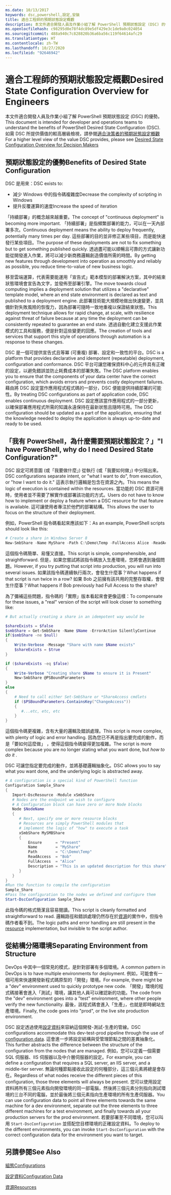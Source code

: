 ```yaml
---
ms.date: 10/13/2017
keywords: dsc,powershell,設定,安裝
title: 適合工程師的預期狀態設定概觀
description: 本文件適合開發人員及作業小組了解 PowerShell 預期狀態設定 (DSC) 的優勢。
ms.openlocfilehash: c98295d0e78f4dc89e5df429e3c1de9a0c024054
ms.sourcegitcommit: 488a940c7c828820b36a6ba56c119f64614afc29
ms.translationtype: HT
ms.contentlocale: zh-TW
ms.lasthandoff: 10/27/2020
ms.locfileid: "92646942"
---
```

# <a name="desired-state-configuration-overview-for-engineers"></a><span data-ttu-id="543be-104">適合工程師的預期狀態設定概觀</span><span class="sxs-lookup"><span data-stu-id="543be-104">Desired State Configuration Overview for Engineers</span></span>

<span data-ttu-id="543be-105">本文件適合開發人員及作業小組了解 PowerShell 預期狀態設定 (DSC) 的優勢。</span><span class="sxs-lookup"><span data-stu-id="543be-105">This document is intended for developer and operations teams to understand the benefits of PowerShell Desired State Configuration (DSC).</span></span> <span data-ttu-id="543be-106">如需 DSC 所提供價值的較高層級檢視，請參閱[適合決策者的預期狀態設定概觀](decisionMaker.md)</span><span class="sxs-lookup"><span data-stu-id="543be-106">For a higher level view of the value DSC provides, please see [Desired State Configuration Overview for Decision Makers](decisionMaker.md)</span></span>

## <a name="benefits-of-desired-state-configuration"></a><span data-ttu-id="543be-107">預期狀態設定的優勢</span><span class="sxs-lookup"><span data-stu-id="543be-107">Benefits of Desired State Configuration</span></span>

<span data-ttu-id="543be-108">DSC 是用來：</span><span class="sxs-lookup"><span data-stu-id="543be-108">DSC exists to:</span></span>

- <span data-ttu-id="543be-109">減少 Windows 中的指令碼複雜度</span><span class="sxs-lookup"><span data-stu-id="543be-109">Decrease the complexity of scripting in Windows</span></span>
- <span data-ttu-id="543be-110">提升反覆運算的速度</span><span class="sxs-lookup"><span data-stu-id="543be-110">Increase the speed of iteration</span></span>

<span data-ttu-id="543be-111">「持續部署」的概念越來越重要。</span><span class="sxs-lookup"><span data-stu-id="543be-111">The concept of "continuous deployment" is becoming more important.</span></span> <span data-ttu-id="543be-112">「持續部署」是指頻繁部署的能力，可以在一天內部署多次。</span><span class="sxs-lookup"><span data-stu-id="543be-112">Continuous deployment means the ability to deploy frequently, potentially many times per day.</span></span> <span data-ttu-id="543be-113">這些部署的目的並非修正某些項目，而是能快速發行某些項目。</span><span class="sxs-lookup"><span data-stu-id="543be-113">The purpose of these deployments are not to fix something but to get something published quickly.</span></span> <span data-ttu-id="543be-114">透過盡可能以順暢且可靠的方式讓新功能從開發進入作業，將可以減少新商務邏輯創造價值所需的時間。</span><span class="sxs-lookup"><span data-stu-id="543be-114">By getting new features through development into operation as smoothly and reliably as possible, you reduce time-to-value of new business logic.</span></span>

<span data-ttu-id="543be-115">移至雲端運算，代表需要能運用「宣告式」範本模型的部署解決方案，其中的結束狀態環境會宣告為文字，並發佈至部署引擎。</span><span class="sxs-lookup"><span data-stu-id="543be-115">The move towards cloud computing implies a deployment solution that utilizes a "declarative" template model, where an end state environment is declared as text and published to a deployment engine.</span></span> <span data-ttu-id="543be-116">此部署技術能大規模地做出快速變更，並具備針對失敗風險的恢復力，因為部署可隨時一致地重複以保證結束狀態。</span><span class="sxs-lookup"><span data-stu-id="543be-116">This deployment technique allows for rapid change, at scale, with resilience against threat of failure because at any time the deployment can be consistently repeated to guarantee an end state.</span></span> <span data-ttu-id="543be-117">透過自動化建立支援此作業模式的工具和服務，便是針對這些變更的回應。</span><span class="sxs-lookup"><span data-stu-id="543be-117">The creation of tools and services that support this style of operations through automation is a response to these changes.</span></span>

<span data-ttu-id="543be-118">DSC 是一個可提供宣告式且等冪 (可重複) 部署、設定和一致性的平台。</span><span class="sxs-lookup"><span data-stu-id="543be-118">DSC is a platform that provides declarative and idempotent (repeatable) deployment, configuration and conformance.</span></span> <span data-ttu-id="543be-119">DSC 平台可讓您確保資料中心的元件具有正確的設定，以避免錯誤並防止耗費成本的部署失敗。</span><span class="sxs-lookup"><span data-stu-id="543be-119">The DSC platform enables you to ensure that the components of your data center have the correct configuration, which avoids errors and prevents costly deployment failures.</span></span> <span data-ttu-id="543be-120">藉由將 DSC 設定當作應用程式程式碼的一部分，DSC 便能提供持續部署的可能性。</span><span class="sxs-lookup"><span data-stu-id="543be-120">By treating DSC configurations as part of application code, DSC enables continuous deployment.</span></span> <span data-ttu-id="543be-121">DSC 設定應該當作應用程式的一部分更新，以確保部署應用程式所需的知識永遠保持在最新狀態且隨時可用。</span><span class="sxs-lookup"><span data-stu-id="543be-121">The DSC configuration should be updated as a part of the application, ensuring that the knowledge needed to deploy the application is always up-to-date and ready to be used.</span></span>

## <a name="i-have-powershell-why-do-i-need-desired-state-configuration"></a><span data-ttu-id="543be-122">「我有 PowerShell，為什麼需要預期狀態設定？」</span><span class="sxs-lookup"><span data-stu-id="543be-122">"I have PowerShell, why do I need Desired State Configuration?"</span></span>

<span data-ttu-id="543be-123">DSC 設定可將意圖 (或「我要做什麼」) 從執行 (或「我要如何做」) 中分隔出來。</span><span class="sxs-lookup"><span data-stu-id="543be-123">DSC configurations separate intent, or "what I want to do", from execution, or "how I want to do it."</span></span> <span data-ttu-id="543be-124">這表示執行邏輯是包含在資源之內。</span><span class="sxs-lookup"><span data-stu-id="543be-124">This means the logic of execution is contained within the resources.</span></span> <span data-ttu-id="543be-125">當功能的 DSC 資源可用時，使用者並不需要了解實作或部署該功能的方式。</span><span class="sxs-lookup"><span data-stu-id="543be-125">Users do not have to know how to implement or deploy a feature when a DSC resource for that feature is available.</span></span> <span data-ttu-id="543be-126">這可讓使用者專注於他們的部署結構。</span><span class="sxs-lookup"><span data-stu-id="543be-126">This allows the user to focus on the structure of their deployment.</span></span>

<span data-ttu-id="543be-127">例如，PowerShell 指令碼看起來應該如下：</span><span class="sxs-lookup"><span data-stu-id="543be-127">As an example, PowerShell scripts should look like this:</span></span>

```powershell
# Create a share in Windows Server 8
New-SmbShare -Name MyShare -Path C:\Demo\Temp -FullAccess Alice -ReadAccess Bob
```

<span data-ttu-id="543be-128">這個指令碼簡單、易懂又直接。</span><span class="sxs-lookup"><span data-stu-id="543be-128">This script is simple, comprehensible, and straightforward.</span></span> <span data-ttu-id="543be-129">但是，如果您嘗試將該指令碼放入生產環境，您將會遇到幾個問題。</span><span class="sxs-lookup"><span data-stu-id="543be-129">However, if you try putting that script into production, you will run into several issues.</span></span> <span data-ttu-id="543be-130">如果該指令碼連續執行兩次，會發生什麼事？</span><span class="sxs-lookup"><span data-stu-id="543be-130">What happens if that script is run twice in a row?</span></span> <span data-ttu-id="543be-131">如果 Bob 之前擁有該共用的完整存取權，會發生什麼事？</span><span class="sxs-lookup"><span data-stu-id="543be-131">What happens if Bob previously had Full Access to the share?</span></span>

<span data-ttu-id="543be-132">為了彌補這些問題，指令碼的「實際」版本看起來會更像這樣：</span><span class="sxs-lookup"><span data-stu-id="543be-132">To compensate for these issues, a "real" version of the script will look closer to something like:</span></span>

```powershell
# But actually creating a share in an idempotent way would be

$shareExists = $false
$smbShare = Get-SmbShare -Name $Name -ErrorAction SilentlyContinue
if($smbShare -ne $null)
{
    Write-Verbose -Message "Share with name $Name exists"
    $shareExists = $true
}

if ($shareExists -eq $false)
{
    Write-Verbose "Creating share $Name to ensure it is Present"
    New-SmbShare @PSBoundParameters
}
else
{
    # Need to call either Set-SmbShare or *ShareAccess cmdlets
    if ($PSBoundParameters.ContainsKey("ChangeAccess"))
    {
       #...etc, etc, etc
    }
}
```

<span data-ttu-id="543be-133">這個指令碼更複雜，含有大量的邏輯及錯誤處理。</span><span class="sxs-lookup"><span data-stu-id="543be-133">This script is more complex, with plenty of logic and error handling.</span></span> <span data-ttu-id="543be-134">因為您已不再是指出要完成的動作，而是「要如何這麼做」  ，使得這個指令碼變得更加複雜。</span><span class="sxs-lookup"><span data-stu-id="543be-134">The script is more complex because you are no longer stating what you want done, but _how to do it_ .</span></span>

<span data-ttu-id="543be-135">DSC 可讓您指定要完成的動作，並將基礎邏輯抽象化。</span><span class="sxs-lookup"><span data-stu-id="543be-135">DSC allows you to say what you want done, and the underlying logic is abstracted away.</span></span>

```powershell
# A configuration is a special kind of PowerShell function
Configuration Sample_Share
{
   Import-DscResource -Module xSmbShare
   # Nodes are the endpoint we wish to configure
   # A Configuration block can have zero or more Node blocks
   Node $NodeName
   {
      # Next, specify one or more resource blocks
      # Resources are simply PowerShell modules that
      # implement the logic of "how" to execute a task
      xSmbShare MySMBShare
      {
          Ensure      = "Present"
          Name        = "MyShare"
          Path        = "C:\Demo\Temp"
          ReadAccess  = "Bob"
          FullAccess  = "Alice"
          Description = "This is an updated description for this share"
      }
   }
}
#Run the function to compile the configuration
Sample_Share
#Pass the configuration to the nodes we defined and configure them
Start-DscConfiguration Sample_Share
```

<span data-ttu-id="543be-136">此指令碼的格式簡潔且容易閱讀。</span><span class="sxs-lookup"><span data-stu-id="543be-136">This script is cleanly formatted and straightforward to read.</span></span>
<span data-ttu-id="543be-137">邏輯路徑和錯誤處理仍然存在於[資源](../resources/resources.md)的實作中，但指令碼作者看不到。</span><span class="sxs-lookup"><span data-stu-id="543be-137">The logic paths and error handling are still present in the [resource](../resources/resources.md) implementation, but invisible to the script author.</span></span>

## <a name="separating-environment-from-structure"></a><span data-ttu-id="543be-138">從結構分隔環境</span><span class="sxs-lookup"><span data-stu-id="543be-138">Separating Environment from Structure</span></span>

<span data-ttu-id="543be-139">DevOps 中其中一個常見的模式，是針對部署有多個環境。</span><span class="sxs-lookup"><span data-stu-id="543be-139">A common pattern in DevOps is to have multiple environments for deployment.</span></span> <span data-ttu-id="543be-140">例如，可能會有一個可用來快速開發新程式碼原型的「開發」環境。</span><span class="sxs-lookup"><span data-stu-id="543be-140">For example, there might be a "dev" environment used to quickly prototype new code.</span></span> <span data-ttu-id="543be-141">「開發」環境的程式碼接著會進入「測試」環境，讓其他人員可以確認新的功能。</span><span class="sxs-lookup"><span data-stu-id="543be-141">The code from the "dev" environment goes into a "test" environment, where other people verify the new functionality.</span></span> <span data-ttu-id="543be-142">最後，該程式碼會進入「生產」，也就是即時網站生產環境。</span><span class="sxs-lookup"><span data-stu-id="543be-142">Finally, the code goes into "prod", or the live site production environment.</span></span>

<span data-ttu-id="543be-143">DSC 設定透過使用[設定資料](../configurations/configData.md)來容納這個開發-測試-生產的管線。</span><span class="sxs-lookup"><span data-stu-id="543be-143">DSC configurations accommodate this dev-test-prod pipeline through the use of [configuration data](../configurations/configData.md).</span></span>
<span data-ttu-id="543be-144">這會進一步將設定結構與受管理節點之間的差異抽象化。</span><span class="sxs-lookup"><span data-stu-id="543be-144">This further abstracts the difference between the structure of the configuration from the nodes that are managed.</span></span> <span data-ttu-id="543be-145">例如，您可以定義一個需要 SQL 伺服器、IIS 伺服器以及中介層伺服器的設定。</span><span class="sxs-lookup"><span data-stu-id="543be-145">For example, you can define a configuration that requires a SQL server, an IIS server, and a middle-tier server.</span></span> <span data-ttu-id="543be-146">無論何種節點接收此設定的何種部分，這三個元素將總是會存在。</span><span class="sxs-lookup"><span data-stu-id="543be-146">Regardless of what nodes receive the different pieces of this configuration, those three elements will always be present.</span></span> <span data-ttu-id="543be-147">您可以使用設定資料將所有三個元素指向開發環境的同一部電腦，然後將三個元素分別指向測試環境的三台不同的電腦，並於最後將三個元素指向生產環境的所有生產伺服器。</span><span class="sxs-lookup"><span data-stu-id="543be-147">You can use configuration data to point all three elements towards the same machine for a dev environment, separate out the three elements to three different machines for a test environment, and finally towards all your production servers for the prod environment.</span></span> <span data-ttu-id="543be-148">若要部署至不同環境，您可以叫用 `Start-DscConfiguration` 並搭配您目標環境的正確設定資料。</span><span class="sxs-lookup"><span data-stu-id="543be-148">To deploy to the different environments, you can invoke `Start-DscConfiguration` with the correct configuration data for the environment you want to target.</span></span>

## <a name="see-also"></a><span data-ttu-id="543be-149">另請參閱</span><span class="sxs-lookup"><span data-stu-id="543be-149">See Also</span></span>

[<span data-ttu-id="543be-150">組態</span><span class="sxs-lookup"><span data-stu-id="543be-150">Configurations</span></span>](../configurations/configurations.md)

[<span data-ttu-id="543be-151">設定資料</span><span class="sxs-lookup"><span data-stu-id="543be-151">Configuration Data</span></span>](../configurations/configData.md)

[<span data-ttu-id="543be-152">資源</span><span class="sxs-lookup"><span data-stu-id="543be-152">Resources</span></span>](../resources/resources.md)
